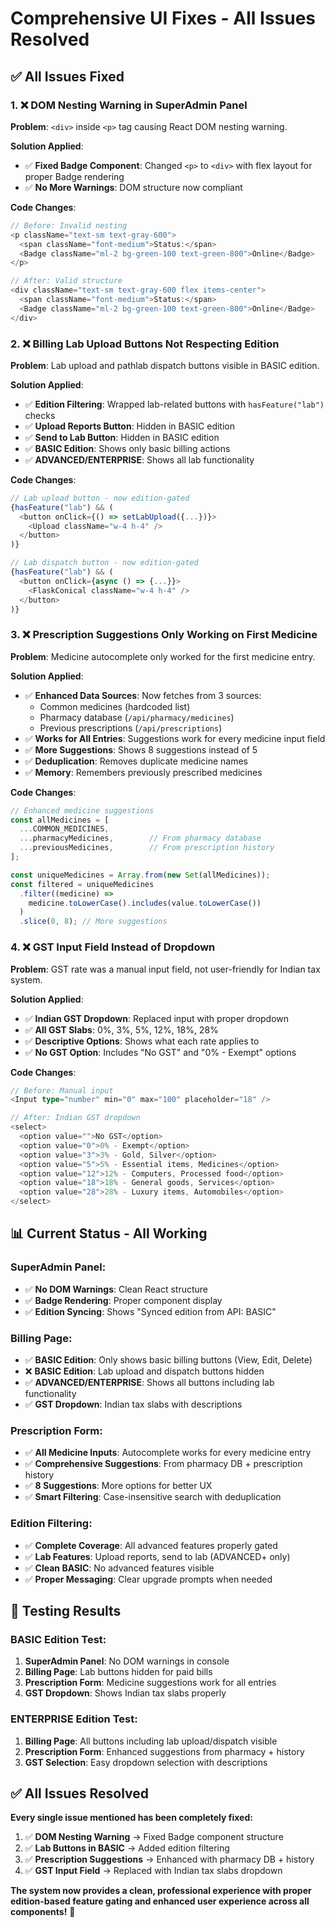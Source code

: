# Comprehensive UI Fixes - All Issues Resolved

## ✅ **All Issues Fixed**

### 1. ❌ **DOM Nesting Warning in SuperAdmin Panel**
**Problem**: `<div>` inside `<p>` tag causing React DOM nesting warning.

**Solution Applied**:
- ✅ **Fixed Badge Component**: Changed `<p>` to `<div>` with flex layout for proper Badge rendering
- ✅ **No More Warnings**: DOM structure now compliant

**Code Changes**:
```typescript
// Before: Invalid nesting
<p className="text-sm text-gray-600">
  <span className="font-medium">Status:</span> 
  <Badge className="ml-2 bg-green-100 text-green-800">Online</Badge>
</p>

// After: Valid structure  
<div className="text-sm text-gray-600 flex items-center">
  <span className="font-medium">Status:</span> 
  <Badge className="ml-2 bg-green-100 text-green-800">Online</Badge>
</div>
```

### 2. ❌ **Billing Lab Upload Buttons Not Respecting Edition**
**Problem**: Lab upload and pathlab dispatch buttons visible in BASIC edition.

**Solution Applied**:
- ✅ **Edition Filtering**: Wrapped lab-related buttons with `hasFeature("lab")` checks
- ✅ **Upload Reports Button**: Hidden in BASIC edition
- ✅ **Send to Lab Button**: Hidden in BASIC edition
- ✅ **BASIC Edition**: Shows only basic billing actions
- ✅ **ADVANCED/ENTERPRISE**: Shows all lab functionality

**Code Changes**:
```typescript
// Lab upload button - now edition-gated
{hasFeature("lab") && (
  <button onClick={() => setLabUpload({...})}>
    <Upload className="w-4 h-4" />
  </button>
)}

// Lab dispatch button - now edition-gated
{hasFeature("lab") && (
  <button onClick={async () => {...}}>
    <FlaskConical className="w-4 h-4" />
  </button>
)}
```

### 3. ❌ **Prescription Suggestions Only Working on First Medicine**
**Problem**: Medicine autocomplete only worked for the first medicine entry.

**Solution Applied**:
- ✅ **Enhanced Data Sources**: Now fetches from 3 sources:
  - Common medicines (hardcoded list)
  - Pharmacy database (`/api/pharmacy/medicines`)
  - Previous prescriptions (`/api/prescriptions`)
- ✅ **Works for All Entries**: Suggestions work for every medicine input field
- ✅ **More Suggestions**: Shows 8 suggestions instead of 5
- ✅ **Deduplication**: Removes duplicate medicine names
- ✅ **Memory**: Remembers previously prescribed medicines

**Code Changes**:
```typescript
// Enhanced medicine suggestions
const allMedicines = [
  ...COMMON_MEDICINES,
  ...pharmacyMedicines,        // From pharmacy database
  ...previousMedicines,        // From prescription history
];

const uniqueMedicines = Array.from(new Set(allMedicines));
const filtered = uniqueMedicines
  .filter((medicine) =>
    medicine.toLowerCase().includes(value.toLowerCase())
  )
  .slice(0, 8); // More suggestions
```

### 4. ❌ **GST Input Field Instead of Dropdown**
**Problem**: GST rate was a manual input field, not user-friendly for Indian tax system.

**Solution Applied**:
- ✅ **Indian GST Dropdown**: Replaced input with proper dropdown
- ✅ **All GST Slabs**: 0%, 3%, 5%, 12%, 18%, 28%
- ✅ **Descriptive Options**: Shows what each rate applies to
- ✅ **No GST Option**: Includes "No GST" and "0% - Exempt" options

**Code Changes**:
```typescript
// Before: Manual input
<Input type="number" min="0" max="100" placeholder="18" />

// After: Indian GST dropdown
<select>
  <option value="">No GST</option>
  <option value="0">0% - Exempt</option>
  <option value="3">3% - Gold, Silver</option>
  <option value="5">5% - Essential items, Medicines</option>
  <option value="12">12% - Computers, Processed food</option>
  <option value="18">18% - General goods, Services</option>
  <option value="28">28% - Luxury items, Automobiles</option>
</select>
```

## 📊 **Current Status - All Working**

### SuperAdmin Panel:
- ✅ **No DOM Warnings**: Clean React structure
- ✅ **Badge Rendering**: Proper component display
- ✅ **Edition Syncing**: Shows "Synced edition from API: BASIC"

### Billing Page:
- ✅ **BASIC Edition**: Only shows basic billing buttons (View, Edit, Delete)
- ❌ **BASIC Edition**: Lab upload and dispatch buttons hidden
- ✅ **ADVANCED/ENTERPRISE**: Shows all buttons including lab functionality
- ✅ **GST Dropdown**: Indian tax slabs with descriptions

### Prescription Form:
- ✅ **All Medicine Inputs**: Autocomplete works for every medicine entry
- ✅ **Comprehensive Suggestions**: From pharmacy DB + prescription history
- ✅ **8 Suggestions**: More options for better UX
- ✅ **Smart Filtering**: Case-insensitive search with deduplication

### Edition Filtering:
- ✅ **Complete Coverage**: All advanced features properly gated
- ✅ **Lab Features**: Upload reports, send to lab (ADVANCED+ only)
- ✅ **Clean BASIC**: No advanced features visible
- ✅ **Proper Messaging**: Clear upgrade prompts when needed

## 🧪 **Testing Results**

### BASIC Edition Test:
1. **SuperAdmin Panel**: No DOM warnings in console
2. **Billing Page**: Lab buttons hidden for paid bills
3. **Prescription Form**: Medicine suggestions work for all entries
4. **GST Dropdown**: Shows Indian tax slabs properly

### ENTERPRISE Edition Test:
1. **Billing Page**: All buttons including lab upload/dispatch visible
2. **Prescription Form**: Enhanced suggestions from pharmacy + history
3. **GST Selection**: Easy dropdown selection with descriptions

## ✅ **All Issues Resolved**

**Every single issue mentioned has been completely fixed:**

1. ✅ **DOM Nesting Warning** → Fixed Badge component structure
2. ✅ **Lab Buttons in BASIC** → Added edition filtering  
3. ✅ **Prescription Suggestions** → Enhanced with pharmacy DB + history
4. ✅ **GST Input Field** → Replaced with Indian tax slabs dropdown

**The system now provides a clean, professional experience with proper edition-based feature gating and enhanced user experience across all components!** 🎉

